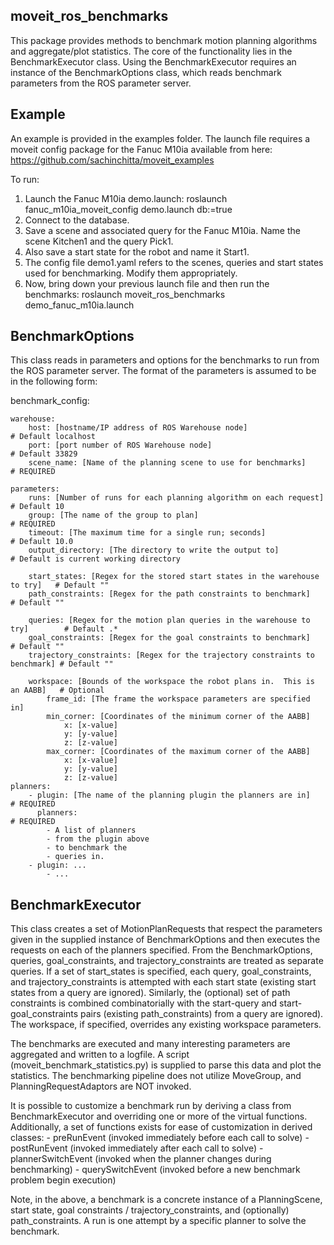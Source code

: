 moveit_ros_benchmarks
---------------------
This package provides methods to benchmark motion planning algorithms and aggregate/plot statistics.  The core of the functionality lies in the BenchmarkExecutor class.  Using the BenchmarkExecutor requires an instance of the BenchmarkOptions class, which reads benchmark parameters from the ROS parameter server.

Example
-------

An example is provided in the examples folder. The launch file requires a moveit config package 
for the Fanuc M10ia available from here: https://github.com/sachinchitta/moveit_examples

To run:

1. Launch the Fanuc M10ia demo.launch: roslaunch fanuc_m10ia_moveit_config demo.launch db:=true
2. Connect to the database.
3. Save a scene and associated query for the Fanuc M10ia. Name the scene Kitchen1 and the 
   query Pick1.
4. Also save a start state for the robot and name it Start1.
5. The config file demo1.yaml refers to the scenes, queries and start states used for benchmarking. Modify them appropriately.
6. Now, bring down your previous launch file and then run the benchmarks: roslaunch moveit_ros_benchmarks demo_fanuc_m10ia.launch

BenchmarkOptions
----------------
This class reads in parameters and options for the benchmarks to run from the ROS parameter server.  The format of the parameters is assumed to be in the following form:

benchmark_config:

    warehouse:
        host: [hostname/IP address of ROS Warehouse node]                           # Default localhost
        port: [port number of ROS Warehouse node]                                   # Default 33829
        scene_name: [Name of the planning scene to use for benchmarks]              # REQUIRED

    parameters:
        runs: [Number of runs for each planning algorithm on each request]          # Default 10
        group: [The name of the group to plan]                                      # REQUIRED
        timeout: [The maximum time for a single run; seconds]                       # Default 10.0
        output_directory: [The directory to write the output to]                    # Default is current working directory

        start_states: [Regex for the stored start states in the warehouse to try]   # Default ""
        path_constraints: [Regex for the path constraints to benchmark]             # Default ""

        queries: [Regex for the motion plan queries in the warehouse to try]        # Default .*
        goal_constraints: [Regex for the goal constraints to benchmark]             # Default ""
        trajectory_constraints: [Regex for the trajectory constraints to benchmark] # Default ""

        workspace: [Bounds of the workspace the robot plans in.  This is an AABB]   # Optional
            frame_id: [The frame the workspace parameters are specified in]
            min_corner: [Coordinates of the minimum corner of the AABB]
                x: [x-value]
                y: [y-value]
                z: [z-value]
            max_corner: [Coordinates of the maximum corner of the AABB]
                x: [x-value]
                y: [y-value]
                z: [z-value]
    planners:
        - plugin: [The name of the planning plugin the planners are in]             # REQUIRED
          planners:                                                                 # REQUIRED
            - A list of planners
            - from the plugin above
            - to benchmark the
            - queries in.
        - plugin: ...
            - ...

BenchmarkExecutor
-----------------
This class creates a set of MotionPlanRequests that respect the parameters given in the supplied instance of BenchmarkOptions and then executes the requests on each of the planners specified.  From the BenchmarkOptions, queries, goal_constraints, and trajectory_constraints are treated as separate queries.  If a set of start_states is specified, each query, goal_constraints, and trajectory_constraints is attempted with each start state (existing start states from a query are ignored).  Similarly, the (optional) set of path constraints is combined combinatorially with the start-query and start-goal_constraints pairs (existing path_constraints) from a query are ignored).  The workspace, if specified, overrides any existing workspace parameters.

The benchmarks are executed and many interesting parameters are aggregated and written to a logfile.  A script (moveit_benchmark_statistics.py) is supplied to parse this data and plot the statistics.  The benchmarking pipeline does not utilize MoveGroup, and PlanningRequestAdaptors are NOT invoked.

It is possible to customize a benchmark run by deriving a class from BenchmarkExecutor and overriding one or more of the virtual functions.  Additionally, a set of functions exists for ease of customization in derived classes:
    - preRunEvent (invoked immediately before each call to solve)
    - postRunEvent (invoked immediately after each call to solve)
    - plannerSwitchEvent (invoked when the planner changes during benchmarking)
    - querySwitchEvent (invoked before a new benchmark problem begin execution)

Note, in the above, a benchmark is a concrete instance of a PlanningScene, start state, goal constraints / trajectory_constraints, and (optionally) path_constraints.  A run is one attempt by a specific planner to solve the benchmark.


